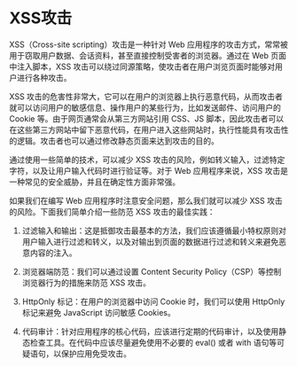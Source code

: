 # XSS攻击
XSS（Cross-site scripting）攻击是一种针对 Web 应用程序的攻击方式，常常被用于窃取用户数据、会话资料，甚至直接控制受害者的浏览器。通过在 Web 页面中注入脚本，XSS 攻击可以绕过同源策略，使攻击者在用户浏览页面时能够对用户进行各种攻击。

XSS 攻击的危害性非常大，它可以在用户的浏览器上执行恶意代码，从而攻击者就可以访问用户的敏感信息、操作用户的某些行为，比如发送邮件、访问用户的 Cookie 等。由于网页通常会从第三方网站引用 CSS、JS 脚本，因此攻击者可以在这些第三方网站中留下恶意代码，在用户进入这些网站时，执行性能具有攻击性的逻辑。攻击者也可以通过修改静态页面来达到攻击的目的。

通过使用一些简单的技术，可以减少 XSS 攻击的风险，例如转义输入，过滤特定字符，以及让用户输入代码时进行验证等。对于 Web 应用程序来说，XSS 攻击是一种常见的安全威胁，并且在确定性方面非常强。

如果我们在编写 Web 应用程序时注意安全问题，那么我们就可以减少 XSS 攻击的风险。下面我们简单介绍一些防范 XSS 攻击的最佳实践：

1. 过滤输入和输出：这是抵御攻击最基本的方法，我们应该遵循最小特权原则对用户输入进行过滤和转义，以及对输出到页面的数据进行过滤和转义来避免恶意内容的注入。

2. 浏览器端防范：我们可以通过设置 Content Security Policy（CSP）等控制浏览器行为的措施来防范 XSS 攻击。

3. HttpOnly 标记：在用户的浏览器中访问 Cookie 时，我们可以使用 HttpOnly 标记来避免 JavaScript 访问敏感 Cookies。

4. 代码审计：针对应用程序的核心代码，应该进行定期的代码审计，以及使用静态检查工具。在代码中应该尽量避免使用不必要的 eval() 或者 with 语句等可疑语句，以保护应用免受攻击。